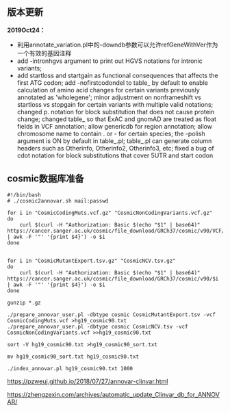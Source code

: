 ## 版本更新
**2019Oct24：**
+ 利用annotate_variation.pl中的-downdb参数可以允许refGeneWithVer作为一个有效的基因注释
+ add -intronhgvs argument to print out HGVS notations for intronic variants;
+ add startloss and startgain as functional consequences that affects the first ATG codon; add -nofirstcodondel to table_ by default to enable calculation of amino acid changes for certain variants previously annotated as 'wholegene'; minor adjustment on nonframeshift vs startloss vs stopgain for certain variants with multiple valid notations; changed p. notation for block substitution that does not cause protein change; changed table_ so that ExAC and gnomAD are treated as float fields in VCF annotation; allow genericdb for region annotation; allow chromosome name to contain . or - for certain species; the -polish argument is ON by default in table_.pl; table_.pl can generate column headers such as Otherinfo, Otherinfo2, Otherinfo3, etc; fixed a bug of cdot notation for block substitutions that cover 5UTR and start codon


## cosmic数据库准备
```
#!/bin/bash
# ./cosmic2annovar.sh mail:passwd

for i in "CosmicCodingMuts.vcf.gz" "CosmicNonCodingVariants.vcf.gz"
do
    curl $(curl -H "Authorization: Basic $(echo "$1" | base64)" https://cancer.sanger.ac.uk/cosmic/file_download/GRCh37/cosmic/v90/VCF/$i | awk -F '"' '{print $4}') -o $i
done 


for i in "CosmicMutantExport.tsv.gz" "CosmicNCV.tsv.gz"
do
    curl $(curl -H "Authorization: Basic $(echo "$1" | base64)" https://cancer.sanger.ac.uk/cosmic/file_download/GRCh37/cosmic/v90/$i | awk -F '"' '{print $4}') -o $i
done

gunzip *.gz

./prepare_annovar_user.pl -dbtype cosmic CosmicMutantExport.tsv -vcf CosmicCodingMuts.vcf >hg19_cosmic90.txt
./prepare_annovar_user.pl -dbtype cosmic CosmicNCV.tsv -vcf CosmicNonCodingVariants.vcf >>hg19_cosmic90.txt

sort -V hg19_cosmic90.txt >hg19_cosmic90_sort.txt

mv hg19_cosmic90_sort.txt hg19_cosmic90.txt

./index_annovar.pl hg19_cosmic90.txt 1000
```


https://pzweuj.github.io/2018/07/27/annovar-clinvar.html

https://zhengzexin.com/archives/automatic_update_Clinvar_db_for_ANNOVAR/